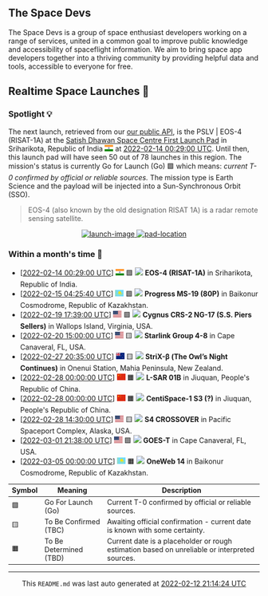 ## The Space Devs
The Space Devs is a group of space enthusiast developers working on a range of
services, united in a common goal to improve public knowledge and accessibility
of spaceflight information. We aim to bring space app developers together into a
thriving community by providing helpful data and tools, accessible to everyone
for free.

## Realtime Space Launches 🚀

### Spotlight 💡
The next launch, retrieved from our
<a href="https://thespacedevs.com/">our public API</a>, is the
PSLV  | EOS-4 (RISAT-1A) at the
<a href="https://en.wikipedia.org/wiki/Satish_Dhawan_Space_Centre_First_Launch_Pad">Satish Dhawan Space Centre First Launch Pad</a> in
Sriharikota, Republic of India
<img width="17" src="https://raw.githubusercontent.com/lipis/flag-icons/main/flags/4x3/in.svg" />
at <a href="https://www.timeanddate.com/worldclock/fixedtime.html?iso=20220214T002900">2022-02-14 00:29:00 UTC</a>.  Until
then, this launch pad will have seen 50
out of 78 launches in this
region. The mission's status is currently Go for Launch
(Go) 🟩  which means:
*current T-0 confirmed by official or reliable sources.* The mission type is
Earth Science and the payload will be injected
into a Sun-Synchronous Orbit
(SSO).
<br>
<blockquote>
  EOS-4 (also known by the old designation RISAT 1A) is a radar remote sensing satellite.
</blockquote>

<p float="left" align="center">
  <a href="https://en.wikipedia.org/wiki/Satish_Dhawan_Space_Centre_First_Launch_Pad" >
    <img alt="launch-image" height="200" src="https://spacelaunchnow-prod-east.nyc3.digitaloceanspaces.com/media/launcher_images/pslv_image_20190508083736.jpeg" />
  </a>
  <a href="https://www.google.com/maps?q=13.733,80.235" >
    <img alt="pad-location" height="200" src="https://spacelaunchnow-prod-east.nyc3.digitaloceanspaces.com/media/launch_images/location_14_20200803142403.jpg"  />
  </a>
</p>

### Within a month's time 📅
- \[<a href="https://www.timeanddate.com/worldclock/fixedtime.html?iso=20220214T002900">2022-02-14 00:29:00 UTC</a>\]  <img width="17" src="https://raw.githubusercontent.com/lipis/flag-icons/main/flags/4x3/in.svg" /> 🟩  <a href="https://www.google.com/calendar/render?action=TEMPLATE&text=PSLV  | EOS-4 (RISAT-1A)&location=Sriharikota, Republic of India&dates=20220214T002900Z%2F20220214T002900Z"><img border="0" width="15" src="https://upload.wikimedia.org/wikipedia/commons/a/a5/Google_Calendar_icon_%282020%29.svg"></a> **EOS-4 (RISAT-1A)** in Sriharikota, Republic of India.
- \[<a href="https://www.timeanddate.com/worldclock/fixedtime.html?iso=20220215T042540">2022-02-15 04:25:40 UTC</a>\]  <img width="17" src="https://raw.githubusercontent.com/lipis/flag-icons/main/flags/4x3/kz.svg" /> 🟩  <a href="https://www.google.com/calendar/render?action=TEMPLATE&text=Soyuz 2.1a | Progress MS-19 (80P)&location=Baikonur Cosmodrome, Republic of Kazakhstan&dates=20220215T042540Z%2F20220215T042540Z"><img border="0" width="15" src="https://upload.wikimedia.org/wikipedia/commons/a/a5/Google_Calendar_icon_%282020%29.svg"></a> **Progress MS-19 (80P)** in Baikonur Cosmodrome, Republic of Kazakhstan.
- \[<a href="https://www.timeanddate.com/worldclock/fixedtime.html?iso=20220219T173900">2022-02-19 17:39:00 UTC</a>\]  <img width="17" src="https://raw.githubusercontent.com/lipis/flag-icons/main/flags/4x3/us.svg" /> 🟩  <a href="https://www.google.com/calendar/render?action=TEMPLATE&text=Antares 230+ | Cygnus CRS-2 NG-17 (S.S. Piers Sellers)&location=Wallops Island, Virginia, USA&dates=20220219T173900Z%2F20220219T173900Z"><img border="0" width="15" src="https://upload.wikimedia.org/wikipedia/commons/a/a5/Google_Calendar_icon_%282020%29.svg"></a> **Cygnus CRS-2 NG-17 (S.S. Piers Sellers)** in Wallops Island, Virginia, USA.
- \[<a href="https://www.timeanddate.com/worldclock/fixedtime.html?iso=20220220T150000">2022-02-20 15:00:00 UTC</a>\]  <img width="17" src="https://raw.githubusercontent.com/lipis/flag-icons/main/flags/4x3/us.svg" /> 🟨  <a href="https://www.google.com/calendar/render?action=TEMPLATE&text=Falcon 9 Block 5 | Starlink Group 4-8&location=Cape Canaveral, FL, USA&dates=20220220T150000Z%2F20220220T190000Z"><img border="0" width="15" src="https://upload.wikimedia.org/wikipedia/commons/a/a5/Google_Calendar_icon_%282020%29.svg"></a> **Starlink Group 4-8** in Cape Canaveral, FL, USA.
- \[<a href="https://www.timeanddate.com/worldclock/fixedtime.html?iso=20220227T203500">2022-02-27 20:35:00 UTC</a>\]  <img width="17" src="https://raw.githubusercontent.com/lipis/flag-icons/main/flags/4x3/nz.svg" /> 🟨  <a href="https://www.google.com/calendar/render?action=TEMPLATE&text=Electron | The Owl’s Night Continues&location=Onenui Station, Mahia Peninsula, New Zealand&dates=20220227T203500Z%2F20220227T203500Z"><img border="0" width="15" src="https://upload.wikimedia.org/wikipedia/commons/a/a5/Google_Calendar_icon_%282020%29.svg"></a> **StriX-β (The Owl’s Night Continues)** in Onenui Station, Mahia Peninsula, New Zealand.
- \[<a href="https://www.timeanddate.com/worldclock/fixedtime.html?iso=20220228T000000">2022-02-28 00:00:00 UTC</a>\]  <img width="17" src="https://raw.githubusercontent.com/lipis/flag-icons/main/flags/4x3/cn.svg" /> 🟧  <a href="https://www.google.com/calendar/render?action=TEMPLATE&text=Long March 4C | L-SAR 01B&location=Jiuquan, People&#x27;s Republic of China&dates=20220228T000000Z%2F20220228T000000Z"><img border="0" width="15" src="https://upload.wikimedia.org/wikipedia/commons/a/a5/Google_Calendar_icon_%282020%29.svg"></a> **L-SAR 01B** in Jiuquan, People's Republic of China.
- \[<a href="https://www.timeanddate.com/worldclock/fixedtime.html?iso=20220228T000000">2022-02-28 00:00:00 UTC</a>\]  <img width="17" src="https://raw.githubusercontent.com/lipis/flag-icons/main/flags/4x3/cn.svg" /> 🟧  <a href="https://www.google.com/calendar/render?action=TEMPLATE&text=Kuaizhou 1A | CentiSpace-1 S3 (?)&location=Jiuquan, People&#x27;s Republic of China&dates=20220228T000000Z%2F20220228T000000Z"><img border="0" width="15" src="https://upload.wikimedia.org/wikipedia/commons/a/a5/Google_Calendar_icon_%282020%29.svg"></a> **CentiSpace-1 S3 (?)** in Jiuquan, People's Republic of China.
- \[<a href="https://www.timeanddate.com/worldclock/fixedtime.html?iso=20220228T143000">2022-02-28 14:30:00 UTC</a>\]  <img width="17" src="https://raw.githubusercontent.com/lipis/flag-icons/main/flags/4x3/us.svg" /> 🟨  <a href="https://www.google.com/calendar/render?action=TEMPLATE&text=Astra Rocket 3 | S4 CROSSOVER&location=Pacific Spaceport Complex, Alaska, USA&dates=20220228T143000Z%2F20220228T153000Z"><img border="0" width="15" src="https://upload.wikimedia.org/wikipedia/commons/a/a5/Google_Calendar_icon_%282020%29.svg"></a> **S4 CROSSOVER** in Pacific Spaceport Complex, Alaska, USA.
- \[<a href="https://www.timeanddate.com/worldclock/fixedtime.html?iso=20220301T213800">2022-03-01 21:38:00 UTC</a>\]  <img width="17" src="https://raw.githubusercontent.com/lipis/flag-icons/main/flags/4x3/us.svg" /> 🟩  <a href="https://www.google.com/calendar/render?action=TEMPLATE&text=Atlas V 541 | GOES-T&location=Cape Canaveral, FL, USA&dates=20220301T213800Z%2F20220301T233800Z"><img border="0" width="15" src="https://upload.wikimedia.org/wikipedia/commons/a/a5/Google_Calendar_icon_%282020%29.svg"></a> **GOES-T** in Cape Canaveral, FL, USA.
- \[<a href="https://www.timeanddate.com/worldclock/fixedtime.html?iso=20220305T000000">2022-03-05 00:00:00 UTC</a>\]  <img width="17" src="https://raw.githubusercontent.com/lipis/flag-icons/main/flags/4x3/kz.svg" /> 🟧  <a href="https://www.google.com/calendar/render?action=TEMPLATE&text=Soyuz 2.1b/Fregat-M | OneWeb 14&location=Baikonur Cosmodrome, Republic of Kazakhstan&dates=20220305T000000Z%2F20220305T000000Z"><img border="0" width="15" src="https://upload.wikimedia.org/wikipedia/commons/a/a5/Google_Calendar_icon_%282020%29.svg"></a> **OneWeb 14** in Baikonur Cosmodrome, Republic of Kazakhstan.


<p align="center">
    <table class="tg">
    <thead>
      <tr>
        <th class="tg-0pky">Symbol</th>
        <th class="tg-0pky">Meaning</th>
        <th class="tg-0pky">Description</th>
      </tr>
    </thead>
    <tbody>
      <tr>
        <td class="tg-0pky">🟩</td>
        <td class="tg-0pky">Go For Launch (Go)</td>
        <td class="tg-0pky">Current T-0 confirmed by official or reliable sources.</td>
      </tr>
      <tr>
        <td class="tg-0pky">🟨</td>
        <td class="tg-0pky">To Be Confirmed (TBC)</td>
        <td class="tg-0pky">Awaiting official confirmation - current date is known with some certainty.</td>
      </tr>
      <tr>
        <td class="tg-0pky">🟧</td>
        <td class="tg-0pky">To Be Determined (TBD)</td>
        <td class="tg-0pky">Current date is a placeholder or rough estimation based on unreliable or interpreted sources.</td>
      </tr>
    </tbody>
    </table>
</p>

<hr>
  <div align="center">
  This <code>README.md</code> was last auto generated at <a href="https://www.timeanddate.com/worldclock/fixedtime.html?iso=20220212T211424">2022-02-12 21:14:24 UTC</a>
  <br>
  <!-- <a href="https://medium.com/@g.h.garrett" target="_blank">Learn to add space launches to your profile here!</a> -->
</div>